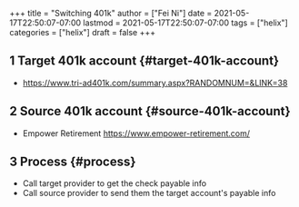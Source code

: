 +++
title = "Switching 401k"
author = ["Fei Ni"]
date = 2021-05-17T22:50:07-07:00
lastmod = 2021-05-17T22:50:07-07:00
tags = ["helix"]
categories = ["helix"]
draft = false
+++

## <span class="section-num">1</span> Target 401k account {#target-401k-account}

-   <https://www.tri-ad401k.com/summary.aspx?RANDOMNUM=&LINK=38>


## <span class="section-num">2</span> Source 401k account {#source-401k-account}

-   Empower Retirement <https://www.empower-retirement.com/>


## <span class="section-num">3</span> Process {#process}

-   Call target provider to get the check payable info
-   Call source provider to send them the target account's payable info

